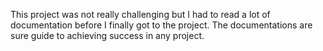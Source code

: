 This project was not really challenging but I had to read a lot of documentation before I finally got to the project. The documentations are sure guide to achieving success in any project.